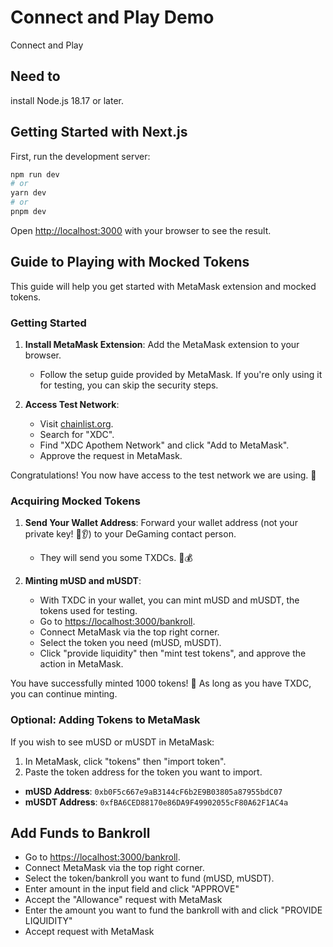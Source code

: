 # Connect and Play Demo
Connect and Play 

## Need to
install  Node.js 18.17 or later.

## Getting Started with Next.js

First, run the development server:

```bash
npm run dev
# or
yarn dev
# or
pnpm dev
```

Open [http://localhost:3000](http://localhost:3000) with your browser to see the result.

## Guide to Playing with Mocked Tokens

This guide will help you get started with MetaMask extension and mocked tokens.


### Getting Started

1. **Install MetaMask Extension**: Add the MetaMask extension to your browser.
   - Follow the setup guide provided by MetaMask. If you're only using it for testing, you can skip the security steps.

2. **Access Test Network**:
   - Visit [chainlist.org](https://chainlist.org/).
   - Search for "XDC".
   - Find "XDC Apothem Network" and click "Add to MetaMask".
   - Approve the request in MetaMask.

Congratulations! You now have access to the test network we are using. 🕺

### Acquiring Mocked Tokens

1. **Send Your Wallet Address**: Forward your wallet address (not your private key! 🚫👂) to your DeGaming contact person.
   - They will send you some TXDCs. 💸💰

2. **Minting mUSD and mUSDT**:
   - With TXDC in your wallet, you can mint mUSD and mUSDT, the tokens used for testing.
   - Go to [https://localhost:3000/bankroll](https://localhost:3000/bankroll).
   - Connect MetaMask via the top right corner.
   - Select the token you need (mUSD, mUSDT).
   - Click "provide liquidity" then "mint test tokens", and approve the action in MetaMask.

You have successfully minted 1000 tokens! 🎉 As long as you have TXDC, you can continue minting.

### Optional: Adding Tokens to MetaMask

If you wish to see mUSD or mUSDT in MetaMask:

1. In MetaMask, click "tokens" then "import token".
2. Paste the token address for the token you want to import.

- **mUSD Address**: `0xb0F5c667e9aB3144cF6b2E9B03805a87955bdC07`
- **mUSDT Address**: `0xfBA6CED88170e86DA9F49902055cF80A62F1AC4a`

## Add Funds to Bankroll
- Go to [https://localhost:3000/bankroll](https://localhost:3000/bankroll).
- Connect MetaMask via the top right corner.
- Select the token/bankroll you want to fund (mUSD, mUSDT).
- Enter amount in the input field and click "APPROVE"
- Accept the "Allowance" request with MetaMask
- Enter the amount you want to fund the bankroll with and click "PROVIDE LIQUIDITY" 
- Accept request with MetaMask